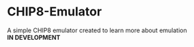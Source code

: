 # CHIP8-Emulator
A simple CHIP8 emulator created to learn more about emulation<br>
**IN DEVELOPMENT**
